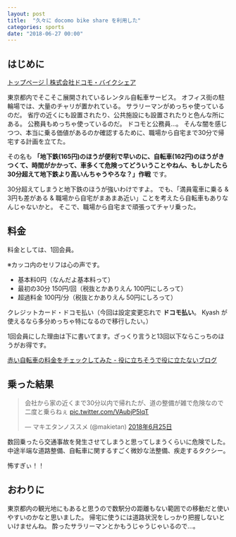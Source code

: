 ```yaml
---
layout: post
title:  "久々に docomo bike share を利用した"
categories: sports
date: "2018-06-27 00:00"
---
```


## はじめに

[トップページ \| 株式会社ドコモ・バイクシェア](http://www.d-bikeshare.com/)

東京都内でそこそこ展開されているレンタル自転車サービス。
オフィス街の駐輪場では、大量のチャリが置かれている。
サラリーマンがめっちゃ使っているのだ。
省庁の近くにも設置されたり、公共施設にも設置されたりと色んな所にある。
公務員もめっちゃ使っているのだ。
ドコモと公務員...。
そんな闇を感じつつ、本当に乗る価値があるのか確認するために、職場から自宅まで30分で帰宅する計画を立てた。

その名も **「地下鉄(165円)のほうが便利で早いのに、自転車(162円)のほうがきつくて、時間がかかって、車多くて危険ってどういうことやねん、もしかしたら30分超えて地下鉄より高いんちゃうやろな？」作戦** です。

30分超えてしまうと地下鉄のほうが強いわけですよ。
でも、「満員電車に乗る & 3円も差がある & 職場から自宅がまあまあ近い」ことを考えたら自転車もありなんじゃないかと。
そこで、職場から自宅まで頑張ってチャリ乗った。

## 料金

料金としては、1回会員。

※カッコ内のセリフは心の声です。

- 基本料0円（なんだよ基本料って）
- 最初の30分 150円/回（税抜とかありえん 100円にしろって）
- 超過料金 100円/分（税抜とかありえん 50円にしろって）

クレジットカード・ドコモ払い（今回は設定変更忘れで **ドコモ払い**。 Kyash が使えるなら多分めっちゃ特になるので移行したい。）

1回会員にした理由は下に書いてます。ざっくり言うと13回以下ならこっちのほうがお得です。

[赤い自転車の料金をチェックしてみた \- 役に立ちそうで役に立たないブログ](https://tanjoin.hatenablog.com/entry/2016/10/02/165200)

## 乗った結果

<blockquote class="twitter-tweet  tw-align-center" data-lang="ja"><p lang="ja" dir="ltr">会社から家の近くまで30分以内で帰れたが、道の整備が雑で危険なので二度と乗らねぇ <a href="https://t.co/VAubjP5lqT">pic.twitter.com/VAubjP5lqT</a></p>&mdash; マキエタンノススメ (@makietan) <a href="https://twitter.com/makietan/status/1011222968989446144?ref_src=twsrc%5Etfw">2018年6月25日</a></blockquote>
<script async src="https://platform.twitter.com/widgets.js" charset="utf-8"></script>

数回乗ったら交通事故を発生させてしまうと思ってしまうくらいに危険でした。
中途半端な道路整備、自転車に関するすごく微妙な法整備、疾走するタクシー。

怖すぎぃ！！

## おわりに

東京都内の観光地にもあると思うので数駅分の距離もない範囲での移動だと使いやすいのかなと思いました。
帰宅に使うには道路状況をしっかり把握しないといけませんね。
酔ったサラリーマンとかもうじゃうじゃいるので...。
